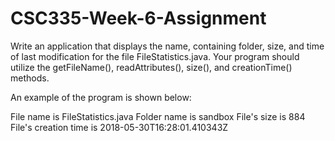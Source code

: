 # CSC335-Week-6-Assignment

Write an application that displays the name, containing folder, size, and time of last modification for the file FileStatistics.java. Your program should utilize the getFileName(), readAttributes(), size(), and creationTime() methods.

An example of the program is shown below:

File name is FileStatistics.java
Folder name is sandbox
File's size is 884
File's creation time is 2018-05-30T16:28:01.410343Z
